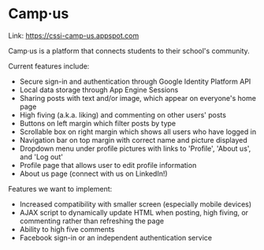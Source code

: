 # Camp·us
Link: <https://cssi-camp-us.appspot.com>

Camp·us is a platform that connects students to their school's community.

Current features include:
- Secure sign-in and authentication through Google Identity Platform API
- Local data storage through App Engine Sessions
- Sharing posts with text and/or image, which appear on everyone's home page
- High fiving (a.k.a. liking) and commenting on other users' posts
- Buttons on left margin which filter posts by type
- Scrollable box on right margin which shows all users who have logged in
- Navigation bar on top margin with correct name and picture displayed
- Dropdown menu under profile pictures with links to 'Profile', 'About us', and 'Log out'
- Profile page that allows user to edit profile information
- About us page (connect with us on LinkedIn!)

Features we want to implement:
- Increased compatibility with smaller screen (especially mobile devices)
- AJAX script to dynamically update HTML when posting, high fiving, or commenting rather than refreshing the page
- Ability to high five comments
- Facebook sign-in or an independent authentication service
